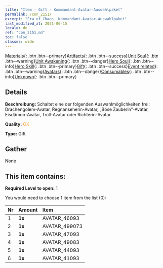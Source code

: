 ```yaml
---
title: "Item - Gift - Kommandant-Avatar-Auswahlpaket"
permalink: /con_2151/
excerpt: "Era of Chaos  Kommandant-Avatar-Auswahlpaket"
last_modified_at: 2021-06-15
locale: de
ref: "con_2151.md"
toc: false
classes: wide
---
```

 [Materials](/ItemsDE/){: .btn .btn--primary}[Artifacts](/ItemsDE/Artifacts/){: .btn .btn--success}[Unit Soul](/ItemsDE/UnitSoul/){: .btn .btn--warning}[Unit Awakening](/ItemsDE/UnitAwakening/){: .btn .btn--danger}[Hero Soul](/ItemsDE/HeroSoul/){: .btn .btn--info}[Hero Skill](/ItemsDE/HeroSkill/){: .btn .btn--primary}[Gift](/ItemsDE/Gift/){: .btn .btn--success}[Event related](/ItemsDE/Events/){: .btn .btn--warning}[Avatars](/ItemsDE/Avatars/){: .btn .btn--danger}[Consumables](/ItemsDE/Consumables/){: .btn .btn--info}[Unknown](/ItemsDE/Unknown/){: .btn .btn--primary}

## Details
 **Beschreibung:** Schaltet eine der folgenden Auswahlmöglichkeiten frei: Drachengolem-Avatar, Regnanseherin-Avatar, „Böse Zauberin“-Avatar, Eisdämon-Avatar, Troll-Avatar oder Richterin-Avatar.

 **Quality:** <span style="color: #FF8C00">OK</span>

 **Type:** Gift

## Gather

  None

## This item contains:

 **Required Level to open:** 1

 You would need to choose 1 item from the list (0):

  | Nr | Amount |     Item    |
  |:---|:-------|:------------|
  | 1 |  **1x** | AVATAR_46093 |  | 
  | 2 |  **1x** | AVATAR_499073 |  | 
  | 3 |  **1x** | AVATAR_47093 |  | 
  | 4 |  **1x** | AVATAR_49083 |  | 
  | 5 |  **1x** | AVATAR_44093 |  | 
  | 6 |  **1x** | AVATAR_41093 |  | 
